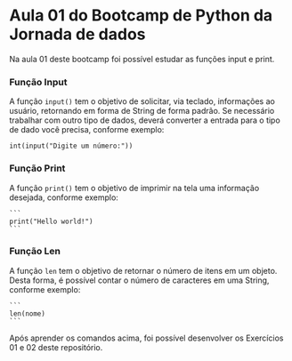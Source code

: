 # Aula 01 do Bootcamp de Python da Jornada de dados

Na aula 01 deste bootcamp foi possível estudar as funções input e print.

### Função Input
A função `input()` tem o objetivo de solicitar, via teclado, informações ao usuário, retornando em forma de String de forma padrão.
Se necessário trabalhar com outro tipo de dados, deverá converter a entrada para o tipo de dado você precisa, conforme exemplo:

    int(input("Digite um número:"))
    

### Função Print
A função `print()` tem o objetivo de imprimir na tela uma informação desejada, conforme exemplo:

    ```
    print("Hello world!")
    ```

### Função Len
A função `len` tem o objetivo de retornar o número de itens em um objeto.
Desta forma, é possível contar o número de caracteres em uma String, conforme exemplo:

    ```
    len(nome)
    ```

Após aprender os comandos acima, foi possível desenvolver os Exercícios 01 e 02 deste repositório.
